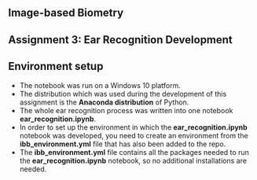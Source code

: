 ## Image-based Biometry
## Assignment 3: Ear Recognition Development

## Environment setup

- The notebook was run on a Windows 10 platform.
- The distribution which was used during the development of this assignment is the **Anaconda distribution**
of Python.
- The whole ear recognition process was written into one notebook **ear_recognition.ipynb**.  
- In order to set up the environment in which the **ear_recognition.ipynb** notebook was developed, you need to create 
  an environment from the **ibb_environment.yml** file that has also been added to the repo.  
- The **ibb_environment.yml** file contains all the packages needed to run the **ear_recognition.ipynb** notebook, so no
additional installations are needed.